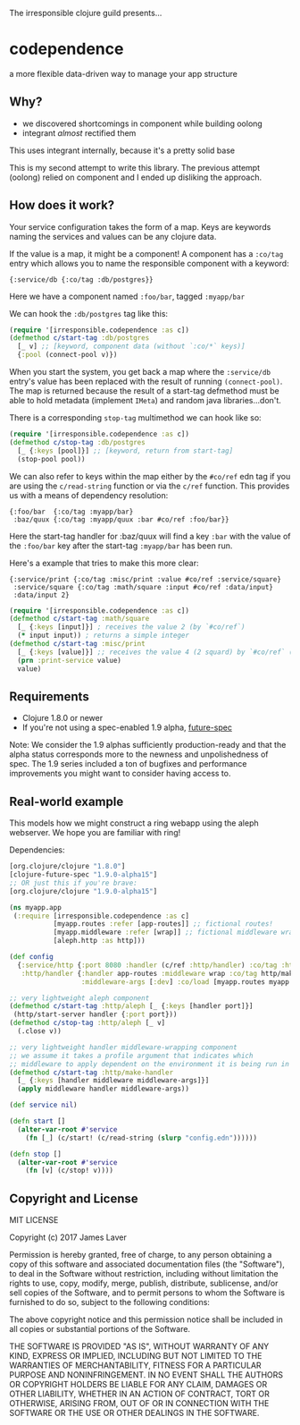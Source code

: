The irresponsible clojure guild presents...

# codependence

a more flexible data-driven way to manage your app structure

## Why?

- we discovered shortcomings in component while building oolong
- integrant *almost* rectified them

This uses integrant internally, because it's a pretty solid base

This is my second attempt to write this library. The previous attempt
(oolong) relied on component and I ended up disliking the approach.

## How does it work?

Your service configuration takes the form of a map. Keys are keywords naming the services and values can be any clojure data.

If the value is a map, it might be a component! A component has a `:co/tag` entry which allows you to name the responsible component with a keyword:

```edn
{:service/db {:co/tag :db/postgres}}
```

Here we have a component named `:foo/bar`, tagged `:myapp/bar`

We can hook the `:db/postgres` tag like this:

```clojure
(require '[irresponsible.codependence :as c])
(defmethod c/start-tag :db/postgres
  [_ v] ;; [keyword, component data (without `:co/*` keys)]
  {:pool (connect-pool v)})
```

When you start the system, you get back a map where the `:service/db`
entry's value has been replaced with the result of running
`(connect-pool)`. The map is returned because the result of a
start-tag defmethod must be able to hold metadata (implement `IMeta`)
and random java libraries...don't.

There is a corresponding `stop-tag` multimethod we can hook like so:

```clojure
(require '[irresponsible.codependence :as c])
(defmethod c/stop-tag :db/postgres
  [_ {:keys [pool]}] ;; [keyword, return from start-tag]
  (stop-pool pool))
```

We can also refer to keys within the map either by the `#co/ref` edn tag if you are using the `c/read-string` function or via the `c/ref` function. This provides us with a means of dependency resolution:

```edn
{:foo/bar  {:co/tag :myapp/bar}
 :baz/quux {:co/tag :myapp/quux :bar #co/ref :foo/bar}}
```

Here the start-tag handler for :baz/quux will find a key `:bar` with the value of the `:foo/bar` key after the start-tag `:myapp/bar` has been run.

Here's a example that tries to make this more clear:

```edn
{:service/print {:co/tag :misc/print :value #co/ref :service/square}
 :service/square {:co/tag :math/square :input #co/ref :data/input}
 :data/input 2}
```

```clojure
(require '[irresponsible.codependence :as c])
(defmethod c/start-tag :math/square
  [_ {:keys [input]}] ; receives the value 2 (by `#co/ref`)
  (* input input)) ; returns a simple integer
(defmethod c/start-tag :misc/print
  [_ {:keys [value]}] ;; receives the value 4 (2 squard) by `#co/ref` (because :math/square has already been started)
  (prn :print-service value)
  value)
```

## Requirements

* Clojure 1.8.0 or newer
* If you're not using a spec-enabled 1.9 alpha, [future-spec](https://github.com/tonsky/clojure-future-spec)

Note: We consider the 1.9 alphas sufficiently production-ready and that the
alpha status corresponds more to the newness and unpolishedness of spec.
The 1.9 series included a ton of bugfixes and performance improvements you
might want to consider having access to.

## Real-world example

This models how we might construct a ring webapp using the aleph webserver. We hope you are familiar with ring!

Dependencies:

```clojure
[org.clojure/clojure "1.8.0"]
[clojure-future-spec "1.9.0-alpha15"]
;; OR just this if you're brave:
[org.clojure/clojure "1.9.0-alpha15"]
```

```clojure
(ns myapp.app
 (:require [irresponsible.codependence :as c]
           [myapp.routes :refer [app-routes]] ;; fictional routes!
           [myapp.middleware :refer [wrap]] ;; fictional middleware wrapper!
           [aleph.http :as http]))

(def config
  {:service/http {:port 8080 :handler (c/ref :http/handler) :co/tag :http/aleph}
   :http/handler {:handler app-routes :middleware wrap :co/tag http/make-handler
                  :middleware-args [:dev] :co/load [myapp.routes myapp.middleware]}})

;; very lightweight aleph component
(defmethod c/start-tag :http/aleph [_ {:keys [handler port]}]
 (http/start-server handler {:port port}))
(defmethod c/stop-tag :http/aleph [_ v]
  (.close v))

;; very lightweight handler middleware-wrapping component
;; we assume it takes a profile argument that indicates which
;; middleware to apply dependent on the environment it is being run in
(defmethod c/start-tag :http/make-handler
  [_ {:keys [handler middleware middleware-args]}]
  (apply middleware handler middleware-args))

(def service nil)

(defn start []
  (alter-var-root #'service
    (fn [_] (c/start! (c/read-string (slurp "config.edn"))))))

(defn stop []
  (alter-var-root #'service
    (fn [v] (c/stop! v))))

```

## Copyright and License

MIT LICENSE

Copyright (c) 2017 James Laver

Permission is hereby granted, free of charge, to any person obtaining a copy of this software and associated documentation files (the "Software"), to deal in the Software without restriction, including without limitation the rights to use, copy, modify, merge, publish, distribute, sublicense, and/or sell copies of the Software, and to permit persons to whom the Software is furnished to do so, subject to the following conditions:

The above copyright notice and this permission notice shall be included in all copies or substantial portions of the Software.

THE SOFTWARE IS PROVIDED "AS IS", WITHOUT WARRANTY OF ANY KIND, EXPRESS OR IMPLIED, INCLUDING BUT NOT LIMITED TO THE WARRANTIES OF MERCHANTABILITY, FITNESS FOR A PARTICULAR PURPOSE AND NONINFRINGEMENT. IN NO EVENT SHALL THE AUTHORS OR COPYRIGHT HOLDERS BE LIABLE FOR ANY CLAIM, DAMAGES OR OTHER LIABILITY, WHETHER IN AN ACTION OF CONTRACT, TORT OR OTHERWISE, ARISING FROM, OUT OF OR IN CONNECTION WITH THE SOFTWARE OR THE USE OR OTHER DEALINGS IN THE SOFTWARE.

